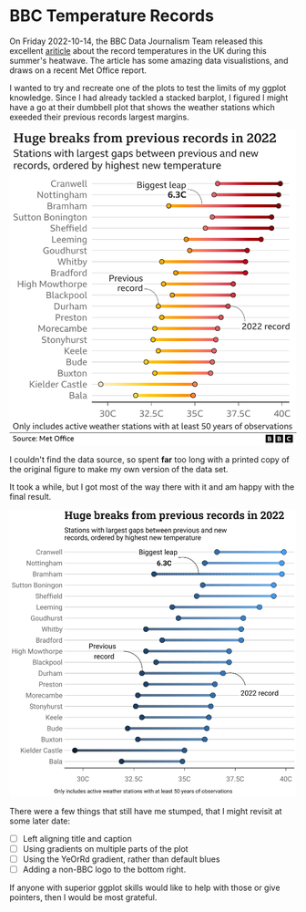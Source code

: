 # BBC Temperature Records

On Friday 2022-10-14, the BBC Data Journalism Team released this excellent [ariticle](https://www.bbc.co.uk/news/science-environment-63244353) about the record temperatures in the UK during this summer's heatwave. The article has some amazing data visualistions, and draws on a recent Met Office report.

I wanted to try and recreate one of the plots to test the limits of my ggplot knowledge. Since I had already tackled a stacked barplot, I figured I might have a go at their dumbbell plot that shows the weather stations which exeeded their previous records largest margins.

![bbc temperature records dumbbell plot](bbc-temperature-records.png.webp)


I couldn't find the data source, so spent __far__ too long with a printed copy of the original figure to make my own version of the data set. 

It took a while, but I got most of the way there with it and am happy with the final result. 

![my attempt at recreating the same plot](zdv-temperature-records.png)

There were a few things that still have me stumped, that I might revisit at some later date: 

- [ ] Left aligning title and caption
- [ ] Using gradients on multiple parts of the plot
- [ ] Using the YeOrRd gradient, rather than default blues 
- [ ] Adding a non-BBC logo to the bottom right.

If anyone with superior ggplot skills would like to help with those or give pointers, then I would be most grateful.